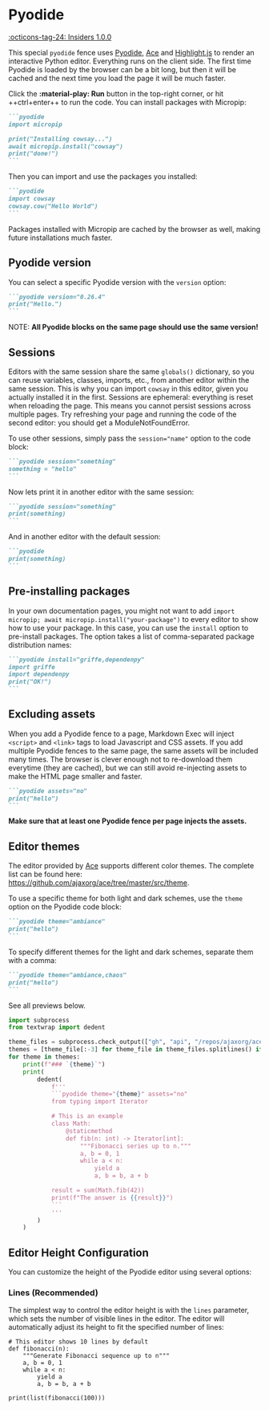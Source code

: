# Pyodide

[:octicons-tag-24: Insiders 1.0.0](../insiders/changelog.md#1.0.0)

This special `pyodide` fence uses [Pyodide](https://pyodide.org), [Ace](https://ace.c9.io/)
and [Highlight.js](https://highlightjs.org/) to render an interactive Python editor.
Everything runs on the client side. The first time Pyodide is loaded by the browser
can be a bit long, but then it will be cached and the next time you load the page
it will be much faster.

Click the **:material-play: Run** button in the top-right corner, or hit ++ctrl+enter++ to run the code.
You can install packages with Micropip:

````md exec="1" source="tabbed-right" tabs="Markdown|Rendered"
```pyodide
import micropip

print("Installing cowsay...")
await micropip.install("cowsay")
print("done!")
```
````

Then you can import and use the packages you installed:

````md exec="1" source="tabbed-right" tabs="Markdown|Rendered"
```pyodide
import cowsay
cowsay.cow("Hello World")
```
````

Packages installed with Micropip are cached by the browser as well,
making future installations much faster.

## Pyodide version

You can select a specific Pyodide version with the `version` option:

````md
```pyodide version="0.26.4"
print("Hello.")
```
````

NOTE: **All Pyodide blocks on the same page should use the same version!**

## Sessions

Editors with the same session share the same `globals()` dictionary,
so you can reuse variables, classes, imports, etc., from another editor
within the same session. This is why you can import `cowsay` in this editor,
given you actually installed it in the first. Sessions are ephemeral:
everything is reset when reloading the page. This means you cannot persist
sessions across multiple pages. Try refreshing your page
and running the code of the second editor: you should get a ModuleNotFoundError.

To use other sessions, simply pass the `session="name"` option to the code block:

````md exec="1" source="tabbed-right" tabs="Markdown|Rendered"
```pyodide session="something"
something = "hello"
```
````

Now lets print it in another editor with the same session:

````md exec="1" source="tabbed-right" tabs="Markdown|Rendered"
```pyodide session="something"
print(something)
```
````

And in another editor with the default session:

````md exec="1" source="tabbed-right" tabs="Markdown|Rendered"
```pyodide
print(something)
```
````

## Pre-installing packages

In your own documentation pages, you might not want to add
`import micropip; await micropip.install("your-package")`
to every editor to show how to use your package. In this case,
you can use the `install` option to pre-install packages.
The option takes a list of comma-separated package distribution names:

````md exec="1" source="tabbed-right" tabs="Markdown|Rendered"
```pyodide install="griffe,dependenpy"
import griffe
import dependenpy
print("OK!")
```
````

## Excluding assets

When you add a Pyodide fence to a page,
Markdown Exec will inject `<script>` and `<link>` tags
to load Javascript and CSS assets.
If you add multiple Pyodide fences to the same page,
the same assets will be included many times.
The browser is clever enough not to re-download them everytime
(they are cached), but we can still avoid re-injecting assets
to make the HTML page smaller and faster.

````md
```pyodide assets="no"
print("hello")
```
````

**Make sure that at least one Pyodide fence per page injects the assets.**

## Editor themes

The editor provided by [Ace](https://ace.c9.io/) supports different color themes.
The complete list can be found here: https://github.com/ajaxorg/ace/tree/master/src/theme.

To use a specific theme for both light and dark schemes, use the `theme` option on the Pyodide code block:

````md
```pyodide theme="ambiance"
print("hello")
```
````

To specify different themes for the light and dark schemes, separate them with a comma:

````md
```pyodide theme="ambiance,chaos"
print("hello")
```
````

See all previews below.

```python exec="1"
import subprocess
from textwrap import dedent

theme_files = subprocess.check_output(["gh", "api", "/repos/ajaxorg/ace/contents/src/theme", "--jq", ".[].name"], text=True)
themes = [theme_file[:-3] for theme_file in theme_files.splitlines() if not theme_file.endswith("-css.js")]
for theme in themes:
    print(f"### `{theme}`")
    print(
        dedent(
            f'''
            ```pyodide theme="{theme}" assets="no"
            from typing import Iterator

            # This is an example
            class Math:
                @staticmethod
                def fib(n: int) -> Iterator[int]:
                    """Fibonacci series up to n."""
                    a, b = 0, 1
                    while a < n:
                        yield a
                        a, b = b, a + b

            result = sum(Math.fib(42))
            print(f"The answer is {{result}}")
            ```
            '''
        )
    )
```

## Editor Height Configuration

You can customize the height of the Pyodide editor using several options:

### Lines (Recommended)

The simplest way to control the editor height is with the `lines` parameter, which sets the number of visible lines in the editor. The editor will automatically adjust its height to fit the specified number of lines:

```pyodide lines=3 assets="no"
# This editor shows 10 lines by default
def fibonacci(n):
    """Generate Fibonacci sequence up to n"""
    a, b = 0, 1
    while a < n:
        yield a
        a, b = b, a + b

print(list(fibonacci(100)))
```
